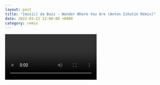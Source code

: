 ```yaml
---
layout: post
title: "[music] da Buzz - Wonder Where You Are (Anton Ishutin Remix)"
date: 2022-03-22 12:00:00 +0900
category: remix
---
```


<div class="video-container">
    <video id="player" class="video-js vjs-default-skin vjs-big-play-centered" data-json="/public/json/da Buzz - Wonder Where You Are (Anton Ishutin Remix).json"></video>
</div>